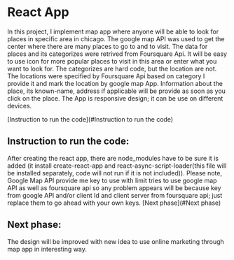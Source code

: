 ﻿# React App

In this project, I implement  map app where anyone will be able to look for places in specific area in chicago. The google map API was used to get the center where there are many places to go to and to visit. The data for places and its categorizes were retrived from Foursquare Api. It will be easy to use icon for more popular places to visit in this area or enter what you want to look for. The categorizes are hard code, but the location are not. The locations were specified by Foursquare Api based on category I provide it and mark the location by google map App. Information about the place, its known-name, address if applicable will be provide as soon as you click on the place. The App is responsive design; it can be use on different devices.

[Instruction to run the code](#Instruction to run the code)

## Instruction to run the code:
 After creating the react app, there are node_modules have to be sure it is added (it install create-react-app and react-async-script-loader(this file will be installed separately, code will not run if it is not included)). 
Please note, Google Map API provide me key to use with limit tries to use google map API as well as foursquare api so any problem appears will be because key from google API and/or client Id and client server from foursquare api; just replace them to go ahead with your own keys.
[Next phase](#Next phase)

## Next phase:
The design will be improved with new idea to use online marketing through map app in interesting way.